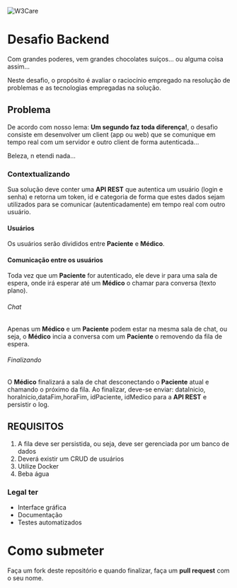 ![W3Care](https://w3.care/assets/images/w3care-logo-4.svg)

# Desafio Backend
Com grandes poderes, vem grandes chocolates suíços... ou alguma coisa assim...


Neste desafio, o propósito é avaliar o raciocínio empregado na resolução de problemas e as tecnologias empregadas na solução.

## Problema
De acordo com nosso lema: **Um segundo faz toda diferença!**, o desafio consiste em desenvolver um client (app ou web) que se comunique em tempo real com um servidor e outro client de forma autenticada...


Beleza, n etendi nada...


### Contextualizando
Sua solução deve conter uma **API REST** que autentica um usuário (login e senha) e retorna um token, id e categoria de forma que estes dados sejam utilizados para se comunicar (autenticadamente) em tempo real com outro usuário.


#### Usuários
Os usuários serão divididos entre **Paciente** e **Médico**. 

#### Comunicação entre os usuários
Toda vez que um **Paciente** for autenticado, ele deve ir para uma sala de espera, onde irá esperar até um **Médico** o chamar para conversa (texto plano).

###### Chat
Apenas um **Médico** e um **Paciente** podem estar na mesma sala de chat, ou seja, o **Médico** incia a conversa com um **Paciente** o removendo da fila de espera.

###### Finalizando
O **Médico** finalizará a sala de chat desconectando o **Paciente** atual e chamando o próximo da fila. Ao finalizar, deve-se enviar: dataInicio, horaInicio,dataFim,horaFim, idPaciente, idMedico para a **API REST** e persistir o log.


## REQUISITOS
1. A fila deve ser persistida, ou seja, deve ser gerenciada por um banco de dados
2. Deverá existir um CRUD de usuários
3. Utilize Docker
4. Beba água


### Legal ter
* Interface gráfica
* Documentação
* Testes automatizados

# Como submeter
Faça um fork deste repositório e quando finalizar, faça um **pull request** com o seu nome.